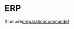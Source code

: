 # ERP

[!include[preparationcommande](erp.preparationcommande.autogen.md)]












































































